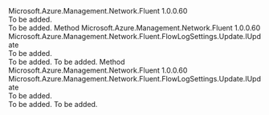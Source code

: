 <Type Name="IWithEnabled" FullName="Microsoft.Azure.Management.Network.Fluent.FlowLogSettings.Update.IWithEnabled">
  <TypeSignature Language="C#" Value="public interface IWithEnabled" />
  <TypeSignature Language="ILAsm" Value=".class public interface auto ansi abstract IWithEnabled" />
  <TypeSignature Language="DocId" Value="T:Microsoft.Azure.Management.Network.Fluent.FlowLogSettings.Update.IWithEnabled" />
  <TypeSignature Language="VB.NET" Value="Public Interface IWithEnabled" />
  <TypeSignature Language="F#" Value="type IWithEnabled = interface" />
  <AssemblyInfo>
    <AssemblyName>Microsoft.Azure.Management.Network.Fluent</AssemblyName>
    <AssemblyVersion>1.0.0.60</AssemblyVersion>
  </AssemblyInfo>
  <Interfaces />
  <Docs>
    <summary>To be added.</summary>
    <remarks>To be added.</remarks>
  </Docs>
  <Members>
    <Member MemberName="WithLogging">
      <MemberSignature Language="C#" Value="public Microsoft.Azure.Management.Network.Fluent.FlowLogSettings.Update.IUpdate WithLogging ();" />
      <MemberSignature Language="ILAsm" Value=".method public hidebysig newslot virtual instance class Microsoft.Azure.Management.Network.Fluent.FlowLogSettings.Update.IUpdate WithLogging() cil managed" />
      <MemberSignature Language="DocId" Value="M:Microsoft.Azure.Management.Network.Fluent.FlowLogSettings.Update.IWithEnabled.WithLogging" />
      <MemberSignature Language="VB.NET" Value="Public Function WithLogging () As IUpdate" />
      <MemberSignature Language="F#" Value="abstract member WithLogging : unit -&gt; Microsoft.Azure.Management.Network.Fluent.FlowLogSettings.Update.IUpdate" Usage="iWithEnabled.WithLogging " />
      <MemberType>Method</MemberType>
      <AssemblyInfo>
        <AssemblyName>Microsoft.Azure.Management.Network.Fluent</AssemblyName>
        <AssemblyVersion>1.0.0.60</AssemblyVersion>
      </AssemblyInfo>
      <ReturnValue>
        <ReturnType>Microsoft.Azure.Management.Network.Fluent.FlowLogSettings.Update.IUpdate</ReturnType>
      </ReturnValue>
      <Parameters />
      <Docs>
        <summary>To be added.</summary>
        <returns>To be added.</returns>
        <remarks>To be added.</remarks>
      </Docs>
    </Member>
    <Member MemberName="WithoutLogging">
      <MemberSignature Language="C#" Value="public Microsoft.Azure.Management.Network.Fluent.FlowLogSettings.Update.IUpdate WithoutLogging ();" />
      <MemberSignature Language="ILAsm" Value=".method public hidebysig newslot virtual instance class Microsoft.Azure.Management.Network.Fluent.FlowLogSettings.Update.IUpdate WithoutLogging() cil managed" />
      <MemberSignature Language="DocId" Value="M:Microsoft.Azure.Management.Network.Fluent.FlowLogSettings.Update.IWithEnabled.WithoutLogging" />
      <MemberSignature Language="VB.NET" Value="Public Function WithoutLogging () As IUpdate" />
      <MemberSignature Language="F#" Value="abstract member WithoutLogging : unit -&gt; Microsoft.Azure.Management.Network.Fluent.FlowLogSettings.Update.IUpdate" Usage="iWithEnabled.WithoutLogging " />
      <MemberType>Method</MemberType>
      <AssemblyInfo>
        <AssemblyName>Microsoft.Azure.Management.Network.Fluent</AssemblyName>
        <AssemblyVersion>1.0.0.60</AssemblyVersion>
      </AssemblyInfo>
      <ReturnValue>
        <ReturnType>Microsoft.Azure.Management.Network.Fluent.FlowLogSettings.Update.IUpdate</ReturnType>
      </ReturnValue>
      <Parameters />
      <Docs>
        <summary>To be added.</summary>
        <returns>To be added.</returns>
        <remarks>To be added.</remarks>
      </Docs>
    </Member>
  </Members>
</Type>